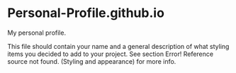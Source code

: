 # Personal-Profile.github.io

My personal profile.

This file should contain your name and a general description of what styling items you decided to add to
your project. See section Error! Reference source not found. (Styling and appearance) for more info.
